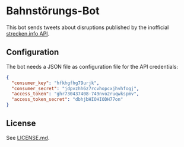# Bahnstörungs-Bot

This bot sends tweets about disruptions published by the inofficial [strecken.info API](https://github.com/Nakaner/bahnstoerungen).

## Configuration

The bot needs a JSON file as configuration file for the API credentials:

```json
{
  "consumer_key": "hfkhgfhg79urjk",
  "consumer_secret": "jdpvzhh6z7rcvhopcxjhvhfogj",
  "access_token": "ghr730437408-749nvo2ruqwkspmv",
  "access_token_secret": "dbhjbHIOHIODH77on"
}
```

## License

See [LICENSE.md](LICENSE.md).
